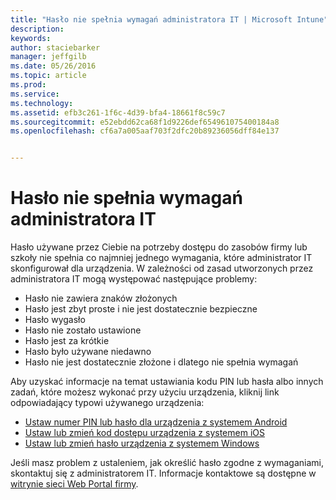 ```yaml
---
title: "Hasło nie spełnia wymagań administratora IT | Microsoft Intune"
description: 
keywords: 
author: staciebarker
manager: jeffgilb
ms.date: 05/26/2016
ms.topic: article
ms.prod: 
ms.service: 
ms.technology: 
ms.assetid: efb3c261-1f6c-4d39-bfa4-18661f8c59c7
ms.sourcegitcommit: e52ebdd62ca68f1d9226def654961075400184a8
ms.openlocfilehash: cf6a7a005aaf703f2dfc20b89236056dff84e137


---
```


# Hasło nie spełnia wymagań administratora IT

Hasło używane przez Ciebie na potrzeby dostępu do zasobów firmy lub szkoły nie spełnia co najmniej jednego wymagania, które administrator IT skonfigurował dla urządzenia. W zależności od zasad utworzonych przez administratora IT mogą występować następujące problemy:

- Hasło nie zawiera znaków złożonych
- Hasło jest zbyt proste i nie jest dostatecznie bezpieczne
- Hasło wygasło
- Hasło nie zostało ustawione
- Hasło jest za krótkie
- Hasło było używane niedawno
- Hasło nie jest dostatecznie złożone i dlatego nie spełnia wymagań

Aby uzyskać informacje na temat ustawiania kodu PIN lub hasła albo innych zadań, które możesz wykonać przy użyciu urządzenia, kliknij link odpowiadający typowi używanego urządzenia:

- [Ustaw numer PIN lub hasło dla urządzenia z systemem Android](set-your-pin-or-password-android.md)
- [Ustaw lub zmień kod dostępu urządzenia z systemem iOS](set-or-change-your-passcode-ios.md)
- [Ustaw lub zmień hasło urządzenia z systemem Windows](set-or-change-your-password-windows.md)

Jeśli masz problem z ustaleniem, jak określić hasło zgodne z wymaganiami, skontaktuj się z administratorem IT. Informacje kontaktowe są dostępne w [witrynie sieci Web Portal firmy](http://portal.manage.microsoft.com).


<!--HONumber=Jun16_HO4-->


